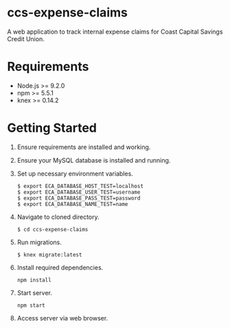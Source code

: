 # ccs-expense-claims

A web application to track internal expense claims for Coast Capital Savings Credit Union.

# Requirements

* Node.js >= 9.2.0
* npm >= 5.5.1
* knex >= 0.14.2

# Getting Started

1. Ensure requirements are installed and working.
2. Ensure your MySQL database is installed and running.
3. Set up necessary environment variables.

    ```
    $ export ECA_DATABASE_HOST_TEST=localhost
    $ export ECA_DATABASE_USER_TEST=username
    $ export ECA_DATABASE_PASS_TEST=password
    $ export ECA_DATABASE_NAME_TEST=name
    ```

4. Navigate to cloned directory.

    ```$ cd ccs-expense-claims```

5. Run migrations.

    ```$ knex migrate:latest```

5. Install required dependencies.

    ```npm install```

6. Start server.

    ```npm start```

7. Access server via web browser.
